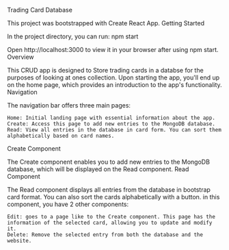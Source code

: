 Trading Card Database

This project was bootstrapped with Create React App.
Getting Started

In the project directory, you can run:
npm start

Open http://localhost:3000 to view it in your browser after using npm start.
Overview

This CRUD app is designed to Store trading cards in a databse for the purposes of looking at ones collection. Upon starting the app, you'll end up on the home page, which provides an introduction to the app's functionality.
Navigation

The navigation bar offers three main pages:

    Home: Initial landing page with essential information about the app.
    Create: Access this page to add new entries to the MongoDB database.
    Read: View all entries in the database in card form. You can sort them alphabetically based on card names.

Create Component

The Create component enables you to add new entries to the MongoDB database, which will be displayed on the Read component.
Read Component

The Read component displays all entries from the database in bootstrap card format. You can also sort the cards alphabetically with a button. in this component, you have 2 other components:

    Edit: goes to a page like to the Create component. This page has the information of the selected card, allowing you to update and modify it.
    Delete: Remove the selected entry from both the database and the website.


